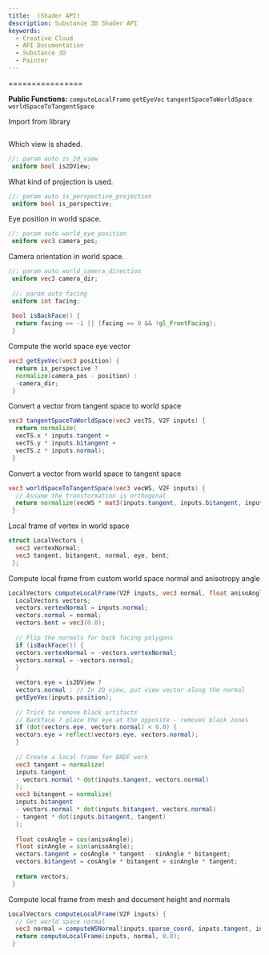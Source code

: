 ```yaml
---
title:  (Shader API)
description: Substance 3D Shader API
keywords:
  - Creative Cloud
  - API Documentation
  - Substance 3D
  - Painter
---
```














[ ](#section-0)












[ ](#section-1)


================


**Public Functions:**
`computeLocalFrame`
`getEyeVec`
`tangentSpaceToWorldSpace`
`worldSpaceToTangentSpace`


Import from library





```glsl

```







[ ](#section-2)

Which view is shaded.





```glsl
//: param auto is_2d_view
 uniform bool is2DView;
```







[ ](#section-3)

What kind of projection is used.





```glsl
//: param auto is_perspective_projection
 uniform bool is_perspective;
```







[ ](#section-4)

Eye position in world space.





```glsl
//: param auto world_eye_position
 uniform vec3 camera_pos;
```







[ ](#section-5)

Camera orientation in world space.





```glsl
//: param auto world_camera_direction
 uniform vec3 camera_dir;
 
 //: param auto facing
 uniform int facing;
 
 bool isBackFace() {
  return facing == -1 || (facing == 0 && !gl_FrontFacing);
 }
```







[ ](#section-6)

Compute the world space eye vector





```glsl
vec3 getEyeVec(vec3 position) {
  return is_perspective ?
  normalize(camera_pos - position) :
  -camera_dir;
 }
```







[ ](#section-7)

Convert a vector from tangent space to world space





```glsl
vec3 tangentSpaceToWorldSpace(vec3 vecTS, V2F inputs) {
  return normalize(
  vecTS.x * inputs.tangent +
  vecTS.y * inputs.bitangent +
  vecTS.z * inputs.normal);
 }
```







[ ](#section-8)

Convert a vector from world space to tangent space





```glsl
vec3 worldSpaceToTangentSpace(vec3 vecWS, V2F inputs) {
  // Assume the transformation is orthogonal
  return normalize(vecWS * mat3(inputs.tangent, inputs.bitangent, inputs.normal));
 }
```







[ ](#section-9)

Local frame of vertex in world space





```glsl
struct LocalVectors {
  vec3 vertexNormal;
  vec3 tangent, bitangent, normal, eye, bent;
 };
```







[ ](#section-10)

Compute local frame from custom world space normal and anisotropy angle





```glsl
LocalVectors computeLocalFrame(V2F inputs, vec3 normal, float anisoAngle) {
  LocalVectors vectors;
  vectors.vertexNormal = inputs.normal;
  vectors.normal = normal;
  vectors.bent = vec3(0.0);
 
  // Flip the normals for back facing polygons
  if (isBackFace()) {
  vectors.vertexNormal = -vectors.vertexNormal;
  vectors.normal = -vectors.normal;
  }
 
  vectors.eye = is2DView ?
  vectors.normal : // In 2D view, put view vector along the normal
  getEyeVec(inputs.position);
 
  // Trick to remove black artifacts
  // Backface ? place the eye at the opposite - removes black zones
  if (dot(vectors.eye, vectors.normal) < 0.0) {
  vectors.eye = reflect(vectors.eye, vectors.normal);
  }
 
  // Create a local frame for BRDF work
  vec3 tangent = normalize(
  inputs.tangent
  - vectors.normal * dot(inputs.tangent, vectors.normal)
  );
  vec3 bitangent = normalize(
  inputs.bitangent
  - vectors.normal * dot(inputs.bitangent, vectors.normal)
  - tangent * dot(inputs.bitangent, tangent)
  );
 
  float cosAngle = cos(anisoAngle);
  float sinAngle = sin(anisoAngle);
  vectors.tangent = cosAngle * tangent - sinAngle * bitangent;
  vectors.bitangent = cosAngle * bitangent + sinAngle * tangent;
 
  return vectors;
 }
```







[ ](#section-11)

Compute local frame from mesh and document height and normals





```glsl
LocalVectors computeLocalFrame(V2F inputs) {
  // Get world space normal
  vec3 normal = computeWSNormal(inputs.sparse_coord, inputs.tangent, inputs.bitangent, inputs.normal);
  return computeLocalFrame(inputs, normal, 0.0);
 }
 
 
```






